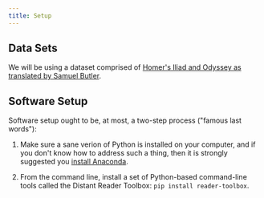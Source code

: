 ```yaml
---
title: Setup
---
```


## Data Sets

We will be using a dataset comprised of [Homer's Iliad and Odyssey as translated by Samuel Butler](http://library.distantreader.org/carrels/homer/study-carrel.zip). 


## Software Setup

Software setup ought to be, at most, a two-step process ("famous last words"):

   1. Make sure a sane verion of Python is installed on your computer, and if you don't know how to address such a thing, then it is strongly suggested you [install Anaconda](https://www.anaconda.com). 
   
   2. From the command line, install a set of Python-based command-line tools called the Distant Reader Toolbox: `pip install reader-toolbox`.
